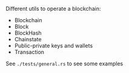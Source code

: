 Different utils to operate a blockchain:
- Blockchain
- Block
- BlockHash
- Chainstate
- Public-private keys and wallets
- Transaction

See `./tests/general.rs` to see some examples